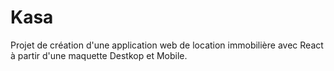 # Kasa

Projet de création d'une application web de location immobilière avec React à partir d'une maquette Destkop et Mobile.
